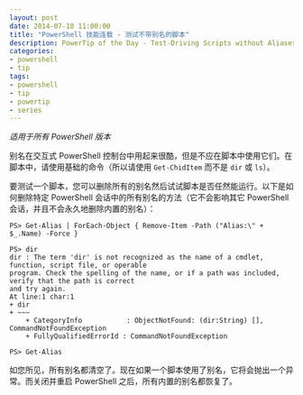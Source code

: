 ```yaml
---
layout: post
date: 2014-07-18 11:00:00
title: "PowerShell 技能连载 - 测试不带别名的脚本"
description: PowerTip of the Day - Test-Driving Scripts without Aliases
categories:
- powershell
- tip
tags:
- powershell
- tip
- powertip
- series
---
```

_适用于所有 PowerShell 版本_

别名在交互式 PowerShell 控制台中用起来很酷，但是不应在脚本中使用它们。在脚本中，请使用基础的命令（所以请使用 `Get-ChidItem` 而不是 `dir` 或 `ls`）。

要测试一个脚本，您可以删除所有的别名然后试试脚本是否任然能运行。以下是如何删除特定 PowerShell 会话中的所有别名的方法（它不会影响其它 PowerShell 会话，并且不会永久地删除内置的别名）：

    PS> Get-Alias | ForEach-Object { Remove-Item -Path ("Alias:\" + $_.Name) -Force }

    PS> dir
    dir : The term 'dir' is not recognized as the name of a cmdlet, function, script file, or operable
    program. Check the spelling of the name, or if a path was included, verify that the path is correct
    and try again.
    At line:1 char:1
    + dir
    + ~~~
        + CategoryInfo           : ObjectNotFound: (dir:String) [], CommandNotFoundException
        + FullyQualifiedErrorId : CommandNotFoundException

    PS> Get-Alias

如您所见，所有别名都清空了。现在如果一个脚本使用了别名，它将会抛出一个异常。而关闭并重启 PowerShell 之后，所有内置的别名都恢复了。

<!--本文国际来源：[Test-Driving Scripts without Aliases](http://community.idera.com/powershell/powertips/b/tips/posts/test-driving-scripts-without-aliases)-->
